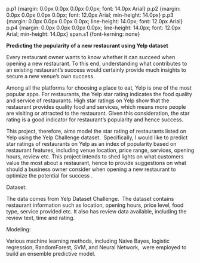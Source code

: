 p.p1 {margin: 0.0px 0.0px 0.0px 0.0px; font: 14.0px Arial}
p.p2 {margin: 0.0px 0.0px 0.0px 0.0px; font: 12.0px Arial; min-height: 14.0px}
p.p3 {margin: 0.0px 0.0px 0.0px 0.0px; line-height: 14.0px; font: 12.0px Arial}
p.p4 {margin: 0.0px 0.0px 0.0px 0.0px; line-height: 14.0px; font: 12.0px Arial; min-height: 14.0px}
span.s1 {font-kerning: none}

**Predicting the popularity of a new restaurant using Yelp dataset**

Every restaurant owner wants to know whether it can succeed when opening a new restaurant. To this end, understanding what contributes to an existing restaurant’s success would certainly provide much insights to secure a new venue’s own success. 

Among all the platforms for choosing a place to eat, Yelp is one of the most popular apps. For restaurants, the Yelp star rating indicates the food quality and service of restaurants. High star ratings on Yelp show that the restaurant provides quality food and services, which means more people are visiting or attracted to the restaurant. Given this consideration, the star rating is a good indicator for restaurant’s popularity and hence success. 

This project, therefore, aims model the star rating of restaurants listed on Yelp using the Yelp Challenge dataset.  Specifically, I would like to predict star ratings of restaurants on Yelp as an index of popularity based on restaurant features, including venue location, price range, services, opening hours, review etc. This project intends to shed lights on what customers value the most about a restaurant, hence to provide suggestions on what should a business owner consider when opening a new restaurant to optimize the potential for success . 

Dataset:

The data comes from Yelp Dataset Challenge.  The dataset contains restaurant information such as location, opening hours, price level, food type, service provided etc. It also has review data available, including the review text, time and rating. 

Modeling:

Various machine learning methods, including Naive Bayes, logistic regression, RandomForest, SVM, and Neural Network,  were employed to build an ensemble predictive model. 